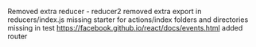 Removed extra reducer - reducer2
removed extra export in reducers/index.js
missing starter for actions/index
folders and directories missing in  test
https://facebook.github.io/react/docs/events.html
added router